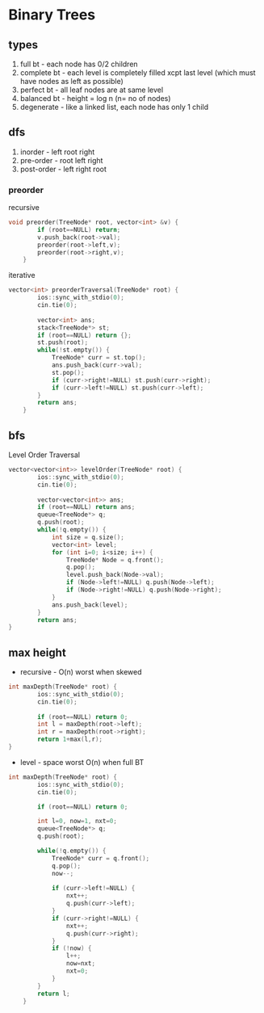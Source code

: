 # Binary Trees
## types
1. full bt - each node has 0/2 children
2. complete bt - each level is completely filled xcpt last level (which must have nodes as left as possible)
3. perfect bt - all leaf nodes are at same level
4. balanced bt - height = log n (n= no of nodes)
5. degenerate - like a linked list, each node has  only 1 child
## dfs
1. inorder - left root right
2. pre-order - root left right
3. post-order -  left right root
### preorder
recursive
```cpp
void preorder(TreeNode* root, vector<int> &v) {
        if (root==NULL) return;
        v.push_back(root->val);
        preorder(root->left,v);
        preorder(root->right,v);
    }
```
iterative
```cpp
vector<int> preorderTraversal(TreeNode* root) {
        ios::sync_with_stdio(0);
        cin.tie(0);
        
        vector<int> ans;
        stack<TreeNode*> st;
        if (root==NULL) return {};
        st.push(root);
        while(!st.empty()) {
            TreeNode* curr = st.top();
            ans.push_back(curr->val);
            st.pop();
            if (curr->right!=NULL) st.push(curr->right);
            if (curr->left!=NULL) st.push(curr->left);
        }
        return ans;
    }
```
## bfs
Level Order Traversal
```cpp
vector<vector<int>> levelOrder(TreeNode* root) {
        ios::sync_with_stdio(0);
        cin.tie(0);
        
        vector<vector<int>> ans;
        if (root==NULL) return ans;
        queue<TreeNode*> q;
        q.push(root);
        while(!q.empty()) {
            int size = q.size();
            vector<int> level;
            for (int i=0; i<size; i++) {
                TreeNode* Node = q.front();
                q.pop();
                level.push_back(Node->val);
                if (Node->left!=NULL) q.push(Node->left);
                if (Node->right!=NULL) q.push(Node->right); 
            }
            ans.push_back(level);
        }
        return ans;
}
```
## max height
- recursive - O(n) worst when skewed
```cpp
int maxDepth(TreeNode* root) {
        ios::sync_with_stdio(0);
        cin.tie(0);
        
        if (root==NULL) return 0;
        int l = maxDepth(root->left);
        int r = maxDepth(root->right);
        return 1+max(l,r);
}
```
- level - space worst O(n) when full BT
```cpp
int maxDepth(TreeNode* root) {
        ios::sync_with_stdio(0);
        cin.tie(0);

        if (root==NULL) return 0;

        int l=0, now=1, nxt=0;
        queue<TreeNode*> q;
        q.push(root);

        while(!q.empty()) {
            TreeNode* curr = q.front();
            q.pop();
            now--;
            
            if (curr->left!=NULL) {
                nxt++;
                q.push(curr->left);
            }
            if (curr->right!=NULL) {
                nxt++;
                q.push(curr->right);
            }
            if (!now) {
                l++;
                now=nxt;
                nxt=0;
            }
        }
        return l;
    }
```
